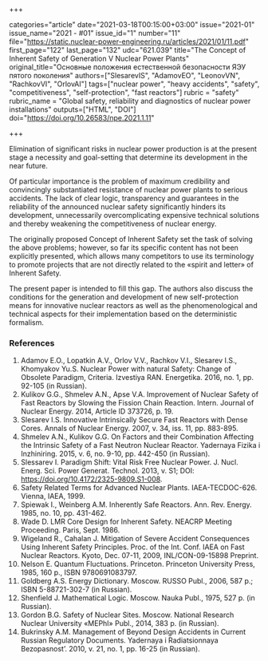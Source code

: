 +++

categories="article"
date="2021-03-18T00:15:00+03:00"
issue="2021-01"
issue_name="2021 - #01"
issue_id="1"
number="11"
file="https://static.nuclear-power-engineering.ru/articles/2021/01/11.pdf"
first_page="122"
last_page="132"
udc="621.039"
title="The Concept of Inherent Safety of Generation V Nuclear Power Plants"
original_title="Основные положения естественной безопасности ЯЭУ пятого поколения"
authors=["SlesarevIS", "AdamovEO", "LeonovVN", "RachkovVI", "OrlovAI"]
tags=["nuclear power", "heavy accidents", "safety", "competitiveness", "self-protection", "fast reactors"]
rubric = "safety"
rubric_name = "Global safety, reliability and diagnostics of nuclear power installations"
outputs=["HTML", "DOI"]
doi="https://doi.org/10.26583/npe.2021.1.11"

+++

Elimination of significant risks in nuclear power production is at the present stage a necessity and goal-setting that determine its development in the near future.

Of particular importance is the problem of maximum credibility and convincingly substantiated resistance of nuclear power plants to serious accidents. The lack of clear logic, transparency and guarantees in the reliability of the announced nuclear safety significantly hinders its development, unnecessarily overcomplicating expensive technical solutions and thereby weakening the competitiveness of nuclear energy.

The originally proposed Concept of Inherent Safety set the task of solving the above problems; however, so far its specific content has not been explicitly presented, which allows many competitors to use its terminology to promote projects that are not directly related to the «spirit and letter» of Inherent Safety.

The present paper is intended to fill this gap. The authors also discuss the conditions for the generation and development of new self-protection means for innovative nuclear reactors as well as the phenomenological and technical aspects for their implementation based on the deterministic formalism.

### References

1. Adamov E.O., Lopatkin A.V., Orlov V.V., Rachkov V.I., Slesarev I.S., Khomyakov Yu.S. Nuclear Power with natural Safety: Change of Obsolete Paradigm, Criteria. Izvestiya RAN. Energetika. 2016, no. 1, pp. 92-105 (in Russian).
2. Kulikov G.G., Shmelev A.N., Apse V.A. Improvement of Nuclear Safety of Fast Reactors by Slowing the Fission Chain Reaction. Intern. Journal of Nuclear Energy. 2014, Article ID 373726, р. 19.
3. Slesarev I.S. Innovative Intrinsically Secure Fast Reactors with Dense Cores. Annals of Nuclear Energy. 2007, v. 34, iss. 11, pp. 883-895.
4. Shmelev A.N., Kulikov G.G. On Factors and their Combination Affecting the Intrinsic Safety of a Fast Neutron Nuclear Reactor. Yadernaya Fizika i Inzhiniring. 2015, v. 6, no. 9-10, pp. 442-450 (in Russian).
5. Slessarev I. Paradigm Shift: Vital Risk Free Nuclear Power. J. Nucl. Energ. Sci. Power Generat. Technol. 2013, v. S1; DOI: https://doi.org/10.4172/2325-9809.S1-008.
6. Safety Related Terms for Advanced Nuclear Plants. IAEA-TECDOC-626. Vienna, IAEA, 1999.
7. Spiewak I., Weinberg A.M. Inherently Safe Reactors. Ann. Rev. Energy. 1985, no. 10, pp. 431-462.
8. Wade D. LMR Core Design for Inherent Safety. NEACRP Meeting Procееding. Paris, Sept. 1986.
9. Wigeland R., Cahalan J. Mitigation of Severe Accident Consequences Using Inherent Safety Principles. Proc. of the Int. Conf. IAEA on Fast Nuclear Reactors. Kyoto, Dec. 07-11, 2009, INL/CON-09-15898 Preprint.
10. Nelson E. Quantum Fluctuations. Princeton. Princeton University Press, 1985, 160 p., ISBN 9780691083797.
11. Goldberg A.S. Energy Dictionary. Moscow. RUSSO Publ., 2006, 587 p.; ISBN 5-88721-302-7 (in Russian).
12. Shenfield J. Mathematical Logic. Moscow. Nauka Publ., 1975, 527 p. (in Russian).
13. Gordon B.G. Safety of Nuclear Sites. Moscow. National Research Nuclear University «MEPhI» Publ., 2014, 383 p. (in Russian).
14. Bukrinsky A.M. Management of Beyond Design Accidents in Current Russian Regulatory Documents. Yadernaya i Radiatsionnaya Bezopasnost’. 2010, v. 21, no. 1, pp. 16-25 (in Russian).